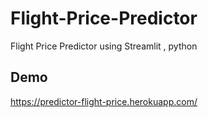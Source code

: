 # Flight-Price-Predictor
Flight Price Predictor using Streamlit , python

## Demo 
https://predictor-flight-price.herokuapp.com/
